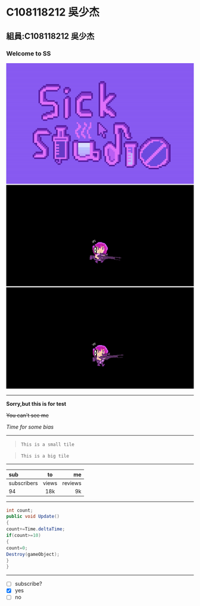 # C108118212 吳少杰
## 組員:C108118212 吳少杰
### Welcome to SS
![welcometoss](https://github.com/dvlpsk/System-leek/blob/main/159313.jpg)
![welcometoss](https://github.com/dvlpsk/System-leek/blob/main/20210928155128.gif)
![welcometoss](https://github.com/dvlpsk/System-leek/blob/main/20210928155531.gif)

***

**Sorry,but this is for test**

~~You can't see me~~

*Time for some bias*

***

>`This is a small tile`


>```This is a big tile```

***

|sub|to|me|
|:--------|:--------:|--------:|
|subscribers|views|reviews|
|94|18k|9k|

***

```csharp
int count;
public void Update()
{
count+=Time.deltaTime;
if(count>=10)
{
count=0;
Destroy(gameObject);
}
}
```

***

- [ ] subscribe?
- [x] yes
- [ ] no

